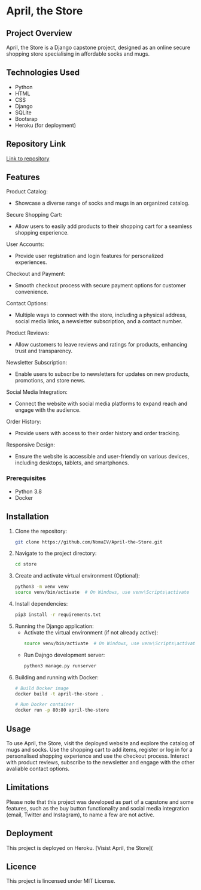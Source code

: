 # April, the Store

## Project Overview
April, the Store is a Django capstone project, designed as an online secure shopping store specialising in affordable socks and mugs.

## Technologies Used
- Python
- HTML
- CSS
- Django
- SQLite
- Bootsrap
- Heroku (for deployment)

## Repository Link
[Link to repository](https://github.com/NomaIV/April-the-Store)

## Features
Product Catalog:
- Showcase a diverse range of socks and mugs in an organized catalog.
  
Secure Shopping Cart:
- Allow users to easily add products to their shopping cart for a seamless shopping experience.
  
User Accounts:
- Provide user registration and login features for personalized experiences.
  
Checkout and Payment:
- Smooth checkout process with secure payment options for customer convenience.
  
Contact Options:
- Multiple ways to connect with the store, including a physical address, social media links, a newsletter subscription, and a contact number.
  
Product Reviews:
- Allow customers to leave reviews and ratings for products, enhancing trust and transparency.
  
Newsletter Subscription:
- Enable users to subscribe to newsletters for updates on new products, promotions, and store news.
  
Social Media Integration:
- Connect the website with social media platforms to expand reach and engage with the audience.
  
Order History:
- Provide users with access to their order history and order tracking.
  
Responsive Design:
- Ensure the website is accessible and user-friendly on various devices, including desktops, tablets, and smartphones.


### Prerequisites
- Python 3.8
- Docker

## Installation
1. Clone the repository:
   ```sh
   git clone https://github.com/NomaIV/April-the-Store.git
   ```
2. Navigate to the project directory:
   ```sh
   cd store
   ```
3. Create and activate virtual environment (Optional):
   ```sh
   python3 -m venv venv
   source venv/bin/activate  # On Windows, use venv\Scripts\activate
   ```
4. Install dependencies:
   ```sh
   pip3 install -r requirements.txt
   ```
5. Running the Django application:
   - Activate the virtual environment (if not already active):
     ```sh
     source venv/bin/activate  # On Windows, use venv\Scripts\activate
     ```
   - Run Dajngo development server:
     ```sh
     python3 manage.py runserver
     ```
6. Building and running with Docker:
   ```sh
   # Build Docker image
   docker build -t april-the-store .

   # Run Docker container
   docker run -p 80:80 april-the-store
   ```

## Usage
To use April, the Store, visit the deployed website and explore the catalog of mugs and socks. Use the shopping cart to add items, register or log in for a personalised shopping experience and use the checkout process. Interact with product reviews, subscribe to the newsletter and engage with the other avaliable contact options.

## Limitations
Please note that this project was developed as part of a capstone and some features, such as the buy button functionality and social media integration (email, Twitter and Instagram), to name a few are not active.

## Deployment
This project is deployed on Heroku.
[Visist April, the Store](

## Licence
This project is lincensed under MIT License. 




